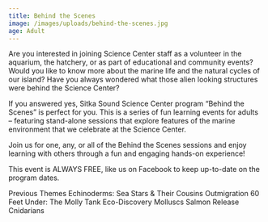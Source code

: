 ```yaml
---
title: Behind the Scenes
image: /images/uploads/behind-the-scenes.jpg
age: Adult 
---
```


Are you interested in joining Science Center staff as a volunteer in the aquarium, the hatchery, or as part of educational and community events? Would you like to know more about the marine life and the natural cycles of our island? Have you always wondered what those alien looking structures were behind the Science Center?

If you answered yes, Sitka Sound Science Center program “Behind the Scenes” is perfect for you. This is a series of fun learning events for adults – featuring stand-alone sessions that explore features of the marine environment that we celebrate at the Science Center.

Join us for one, any, or all of the Behind the Scenes sessions and enjoy learning with others through a fun and engaging hands-on experience!

This event is ALWAYS FREE, like us on Facebook to keep up-to-date on the program dates.

Previous Themes
Echinoderms: Sea Stars & Their Cousins
Outmigration
60 Feet Under: The Molly Tank
Eco-Discovery
Molluscs
Salmon Release
Cnidarians